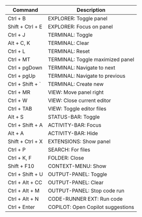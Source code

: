 | Command              | Description                                     |
|----------------------|-------------------------------------------------|
| Ctrl + B             | EXPLORER: Toggle panel                          |
| Shift + Ctrl + E     | EXPLORER: Focus on panel                        |
| Ctrl + J             | TERMINAL: Toggle                                |
| Alt + C, K           | TERMINAL: Clear                                 |
| Ctrl + L             | TERMINAL: Reset                                 |
| Ctrl + MT            | TERMINAL: Toggle maximized panel                |
| Ctrl + pgDown        | TERMINAL: Navigate to next                      |
| Ctrl + pgUp          | TERMINAL: Navigate to previous                  |
| Ctrl + Shift + `     | TERMINAL: Create new                            |
| Ctrl + MR            | VIEW: Move panel right                          |
| Ctrl + W             | VIEW: Close current editor                      |
| Ctrl + TAB           | VIEW: Toggle editor files                       |
| Alt + S              | STATUS-BAR: Toggle                              |
| Ctrl + Shift + A     | ACTIVITY-BAR: Focus                             |
| Alt + A              | ACTIVITY-BAR: Hide                              |
| Shift + Ctrl + X     | EXTENSIONS: Show panel                          |
| Ctrl + P             | SEARCH: For files                               |
| Ctrl + K, F          | FOLDER: Close                                   |
| Shift + F10          | CONTEXT-MENU: Show                              |
| Ctrl + Shift + U     | OUTPUT-PANEL: Toggle                            |
| Ctrl + Alt + CC      | OUTPUT-PANEL: Clear                             |
| Ctrl + Alt + M       | OUTPUT-PANEL: Stop code run                     |
| Ctrl + Alt + N       | CODE-RUNNER EXT: Run code                       |
| Ctrl + Enter         | COPILOT: Open Copilot suggestions               |
